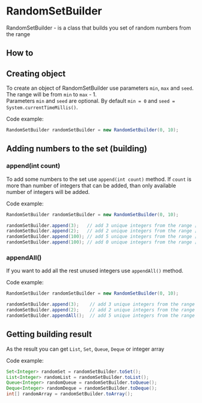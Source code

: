 # RandomSetBuilder
RandomSetBuilder - is a class that builds you set of random numbers from the range

## How to
## Creating object
To create an object of RandomSetBuilder use parameters `min`, `max` and `seed`. The range will be from `min` to `max` - 1.  
Parameters `min` and `seed` are optional. By default `min = 0` and `seed = System.currentTimeMillis()`.

Code example:
```java
RandomSetBuilder randomSetBuilder = new RandomSetBuilder(0, 10);
```

## Adding numbers to the set (building)
### append(int count)
To add some numbers to the set use `append(int count)` method. If `count` is more than number of integers that can be added, 
than only available number of integers will be added.

Code example:
```java
RandomSetBuilder randomSetBuilder = new RandomSetBuilder(0, 10);

randomSetBuilder.append(3);   // add 3 unique integers from the range [0, 9], 7 left unused
randomSetBuilder.append(2);   // add 2 unique integers from the range [0, 9], 5 left unused
randomSetBuilder.append(100); // add 5 unique integers from the range [0, 9], 0 left unused
randomSetBuilder.append(100); // add 0 unique integers from the range [0, 9], 0 left unused
```

### appendAll()
If you want to add all the rest unused integers use `appendAll()` method.

Code example:
```java
RandomSetBuilder randomSetBuilder = new RandomSetBuilder(0, 10);

randomSetBuilder.append(3);    // add 3 unique integers from the range [0, 9], 7 left unused
randomSetBuilder.append(2);    // add 2 unique integers from the range [0, 9], 5 left unused
randomSetBuilder.appendAll();  // add 5 unique integers from the range [0, 9], 0 left unused
```

## Getting building result
As the result you can get `List`, `Set`, `Queue`, `Deque` or integer array

Code example:
```java
Set<Integer> randomSet = randomSetBuilder.toSet();
List<Integer> randomList = randomSetBuilder.toList();
Queue<Integer> randomQueue = randomSetBuilder.toQueue();
Deque<Integer> randomDeque = randomSetBuilder.toDeque();
int[] randomArray = randomSetBuilder.toArray();
```

